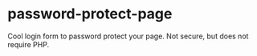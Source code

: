 # password-protect-page

Cool login form to password protect your page.  Not secure, but does not require PHP.

